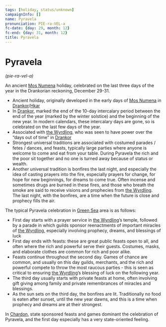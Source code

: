 ```yaml
---
tags: [holiday, status/unknown]
campaignInfo: []
name: Pyravela
pronunciation: PIE-ra-VEL-a
fc-date: {day: 29, month: 12}
fc-end: {day: 31, month: 12}
title: Pyravela
---
```

# Pyravela
*(pie-ra-vel-a)*

An ancient [Mos Numena](<../../cosmology/religions/mos-numena.md>) holiday, celebrated on the last three days of the year in the Drankorian reckoning, December 29-31. 

- Ancient holiday, originally developed in the early days of [Mos Numena](<../../cosmology/religions/mos-numena.md>) in [Drankor](<../../history/drankorian-era/drankorian-empire.md>)/[Hkar](<../../history/pre-downfall/hkar.md>)    
- In [Drankor](<../../history/drankorian-era/drankorian-empire.md>), marked the end of the 10-day intercalary period between the end of the year (marked by the winter solstice) and the beginning of the new year. In modern calendars, these intercalary days are gone, so is celebrated on the last few days of the year.
- Associated with [the Wyrdling](<../../cosmology/gods/incorporeal-gods/mos-numena/the-wyrdling.md>), who was seen to have power over the “days out of time” in [Drankor](<../../history/drankorian-era/drankorian-empire.md>) 
- Strongest universal traditions are associated with costumed parades / fetes / dances, and feasts, typically large parties where anyone is welcome to come and eat from your table. During Pyravela the rich and the poor sit together and no one is turned away because of status or wealth. 
- Another universal tradition is bonfires the last night, and especially the idea of casting prayers into the fire, especially prayers for change, for hope for new beginnings, for dreams to come true. Often incense and sometimes drugs are burned in these fires, and those who breath the smoke are said to receive visions and prophecies from [the Wyrdling](<../../cosmology/gods/incorporeal-gods/mos-numena/the-wyrdling.md>). The last night, with the bonfires, are a time when the future is close and prophecy fills the air. 

The typical Pyravela celebration in [Green Sea](<../../gazetteer/green-sea.md>) area is as follows:

- First day starts with a prayer service in [the Wyrdling](<../../cosmology/gods/incorporeal-gods/mos-numena/the-wyrdling.md>)’s temple, followed by a parade in which guilds sponsor reenactments of important miracles of [the Wyrdling](<../../cosmology/gods/incorporeal-gods/mos-numena/the-wyrdling.md>), especially involving prophecy, dreams, and blessings of luck
- First day ends with feasts: these are great public feasts open to all, and often where the rich and powerful serve their guests. Costumes, masks, and elaborate clothes are common for rich and poor alike. 
- Feasts continue throughout the second day. Games of chance are common, and usually on this day guilds, merchants, and the rich and powerful compete to throw the most raucous parties - this is seen as critical to ensuring [the Wyrdling](<../../cosmology/gods/incorporeal-gods/mos-numena/the-wyrdling.md>)’s blessing of luck on the following year. 
- The third day usually starts with private feasts at home, often involving gift giving among family and private remembrances of miracles and blessings.
- As the sun sets on the third day, the bonfires are lit. Traditionally no food is eaten after sunset, until the new year dawns, and this is a time when prophecy and dreams are at their strongest.

In [Chardon](<../../gazetteer/west-coast/chardonian-empire/chardon/chardon.md>), state sponsored feasts and games dominant the celebration of Pyravela, and the first day especially has a very state-oriented feeling. 